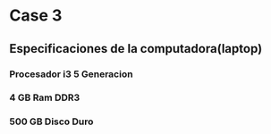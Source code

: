 # Case 3

## Especificaciones de la computadora(laptop)
### Procesador i3 5 Generacion 
### 4 GB Ram DDR3
### 500 GB Disco Duro
